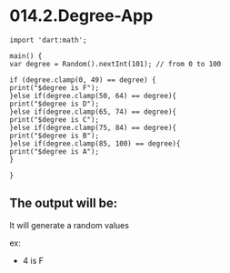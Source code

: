 # 014.2.Degree-App


```
import 'dart:math';

main() {
var degree = Random().nextInt(101); // from 0 to 100

if (degree.clamp(0, 49) == degree) {
print("$degree is F");
}else if(degree.clamp(50, 64) == degree){
print("$degree is D");
}else if(degree.clamp(65, 74) == degree){
print("$degree is C");
}else if(degree.clamp(75, 84) == degree){
print("$degree is B");
}else if(degree.clamp(85, 100) == degree){
print("$degree is A");
}

}
```


## The output will be:

It will generate a random values

ex: 
* 4 is F
